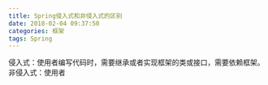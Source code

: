 ```yaml
---
title: Spring侵入式和非侵入式的区别
date: 2018-02-04 09:37:50
categories: 框架
tags: Spring
---
```

侵入式：使用者编写代码时，需要继承或者实现框架的类或接口，需要依赖框架。
非侵入式：使用者